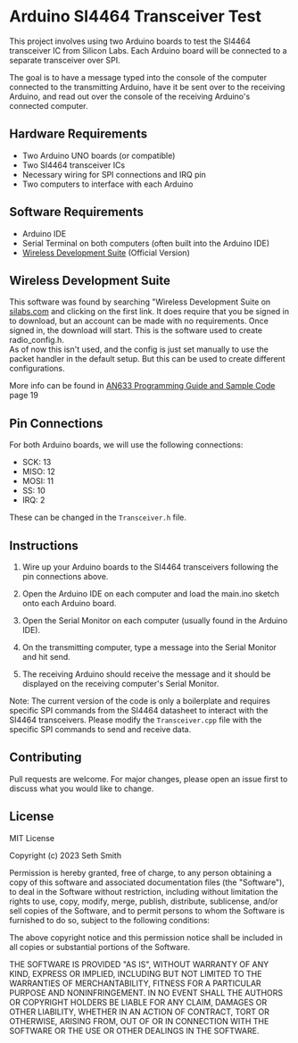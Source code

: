 # Arduino SI4464 Transceiver Test

This project involves using two Arduino boards to test the SI4464 transceiver IC from Silicon Labs. Each Arduino board will be connected to a separate transceiver over SPI.

The goal is to have a message typed into the console of the computer connected to the transmitting Arduino, have it be sent over to the receiving Arduino, and read out over the console of the receiving Arduino's connected computer.

## Hardware Requirements

- Two Arduino UNO boards (or compatible)
- Two SI4464 transceiver ICs
- Necessary wiring for SPI connections and IRQ pin
- Two computers to interface with each Arduino

## Software Requirements

- Arduino IDE
- Serial Terminal on both computers (often built into the Arduino IDE)
- [Wireless Development Suite](https://www.silabs.com/documents/login/software/WDS3-Setup.exe) (Official Version)

## Wireless Development Suite
This software was found by searching "Wireless Development Suite on [silabs.com](silabs.com) and clicking on the first link.
It does require that you be signed in to download, but an account can be made with no requirements. 
Once signed in, the download will start.
This is the software used to create radio_config.h.  
As of now this isn't used, and the config is just set manually to use the packet handler in the default setup. But this can be used to create different configurations.

More info can be found in [AN633 Programming Guide and Sample Code](Docs/AN625%20Si446x%20API%20Descriptions.pdf) page 19

## Pin Connections

For both Arduino boards, we will use the following connections:
- SCK: 13
- MISO: 12
- MOSI: 11
- SS: 10
- IRQ: 2

These can be changed in the `Transceiver.h` file.

## Instructions

1. Wire up your Arduino boards to the SI4464 transceivers following the pin connections above.

2. Open the Arduino IDE on each computer and load the main.ino sketch onto each Arduino board.

3. Open the Serial Monitor on each computer (usually found in the Arduino IDE).

4. On the transmitting computer, type a message into the Serial Monitor and hit send.

5. The receiving Arduino should receive the message and it should be displayed on the receiving computer's Serial Monitor.

Note: The current version of the code is only a boilerplate and requires specific SPI commands from the SI4464 datasheet to interact with the SI4464 transceivers. Please modify the `Transceiver.cpp` file with the specific SPI commands to send and receive data.

## Contributing

Pull requests are welcome. For major changes, please open an issue first to discuss what you would like to change.

## License
MIT License

Copyright (c) 2023 Seth Smith

Permission is hereby granted, free of charge, to any person obtaining a copy
of this software and associated documentation files (the "Software"), to deal
in the Software without restriction, including without limitation the rights
to use, copy, modify, merge, publish, distribute, sublicense, and/or sell
copies of the Software, and to permit persons to whom the Software is
furnished to do so, subject to the following conditions:

The above copyright notice and this permission notice shall be included in all
copies or substantial portions of the Software.

THE SOFTWARE IS PROVIDED "AS IS", WITHOUT WARRANTY OF ANY KIND, EXPRESS OR
IMPLIED, INCLUDING BUT NOT LIMITED TO THE WARRANTIES OF MERCHANTABILITY,
FITNESS FOR A PARTICULAR PURPOSE AND NONINFRINGEMENT. IN NO EVENT SHALL THE
AUTHORS OR COPYRIGHT HOLDERS BE LIABLE FOR ANY CLAIM, DAMAGES OR OTHER
LIABILITY, WHETHER IN AN ACTION OF CONTRACT, TORT OR OTHERWISE, ARISING FROM,
OUT OF OR IN CONNECTION WITH THE SOFTWARE OR THE USE OR OTHER DEALINGS IN THE
SOFTWARE.